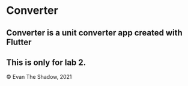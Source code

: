 # Converter

## Converter is a unit converter app created with Flutter
## This is only for lab 2. 
© Evan The Shadow, 2021
